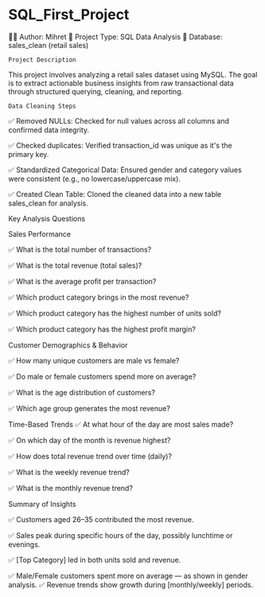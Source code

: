 # SQL_First_Project
👨‍💻 Author: Mihret
📁 Project Type: SQL Data Analysis
💾 Database: sales_clean (retail sales)

    Project Description
This project involves analyzing a retail sales dataset using MySQL.
The goal is to extract actionable business insights from raw transactional data through structured querying, cleaning, and reporting.

    Data Cleaning Steps
✅ Removed NULLs: Checked for null values across all columns and confirmed data integrity.

✅ Checked duplicates: Verified transaction_id was unique as it's the primary key.

✅ Standardized Categorical Data: Ensured gender and category values were consistent (e.g., no lowercase/uppercase mix).

✅ Created Clean Table: Cloned the cleaned data into a new table sales_clean for analysis.

   Key Analysis Questions
   
Sales Performance

✅ What is the total number of transactions?

✅ What is the total revenue (total sales)?

✅ What is the average profit per transaction?

✅ Which product category brings in the most revenue?

✅ Which product category has the highest number of units sold?

✅ Which product category has the highest profit margin?

Customer Demographics & Behavior

✅ How many unique customers are male vs female?

✅ Do male or female customers spend more on average?

✅ What is the age distribution of customers?

✅ Which age group generates the most revenue?

Time-Based Trends
✅ At what hour of the day are most sales made?

✅ On which day of the month is revenue highest?

✅ How does total revenue trend over time (daily)?

✅ What is the weekly revenue trend?

✅ What is the monthly revenue trend?

Summary of Insights

✅ Customers aged 26–35 contributed the most revenue.

✅ Sales peak during specific hours of the day, possibly lunchtime or evenings.

✅ [Top Category] led in both units sold and revenue.

✅ Male/Female customers spent more on average — as shown in gender analysis.
✅ Revenue trends show growth during [monthly/weekly] periods.

